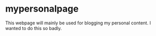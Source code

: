 # mypersonalpage
This webpage will mainly be used for blogging my personal content. I wanted to do this so badly. 
